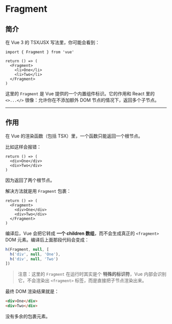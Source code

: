 # Fragment

## 简介

在 Vue 3 的 TSX/JSX 写法里，你可能会看到：

```tsx
import { Fragment } from 'vue'

return () => (
  <Fragment>
    <li>One</li>
    <li>Two</li>
  </Fragment>
)
```

这里的 `Fragment` 是 Vue 提供的一个内置组件标识。它的作用和 React 里的 `<>...</>` 很像：允许你在不添加额外 DOM 节点的情况下，返回多个子节点。

---

## 作用

在 Vue 的渲染函数（包括 TSX）里，一个函数只能返回一个根节点。

比如这样会报错：

```tsx
return () => (
  <div>One</div>
  <div>Two</div>
)
```

因为返回了两个根节点。

解决方法就是用 `Fragment` 包裹：

```tsx
return () => (
  <Fragment>
    <div>One</div>
    <div>Two</div>
  </Fragment>
)
```

编译后，Vue 会把它转成 **一个 children 数组**，而不会生成真正的 `<fragment>` DOM 元素。编译后上面那段代码会变成：

```js
h(Fragment, null, [
  h('div', null, 'One'),
  h('div', null, 'Two')
])
```

> 注意：这里的 `Fragment` 在运行时其实是个 **特殊的标识符**，Vue 内部会识别它，不会渲染出 `<fragment>` 标签，而是直接把子节点渲染出来。

最终 DOM 渲染结果就是：

```html
<div>One</div>
<div>Two</div>
```

没有多余的包裹元素。

